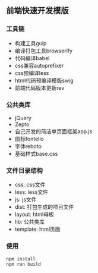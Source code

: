 ## 前端快速开发模版

### 工具链
* 构建工具gulp
* 编译打包工具browserify
* 代码编译babel
* css兼容autoprefixer
* css预编译less
* html代码预编译模版swig
* 前端代码版本更新rev

### 公共类库
* jQuery
* Zepto
* 自己开发的简洁单页面框架app.js
* 图标fontello
* 字体reboto
* 基础样式base.css

### 文件目录结构
* css: css文件
* less: less文件
* js: js文件
* dist: 打包生成的项目文件
* layout: html母板
* lib: 公共类库
* template: html页面

### 使用
```bash
npm install
npm run build
```